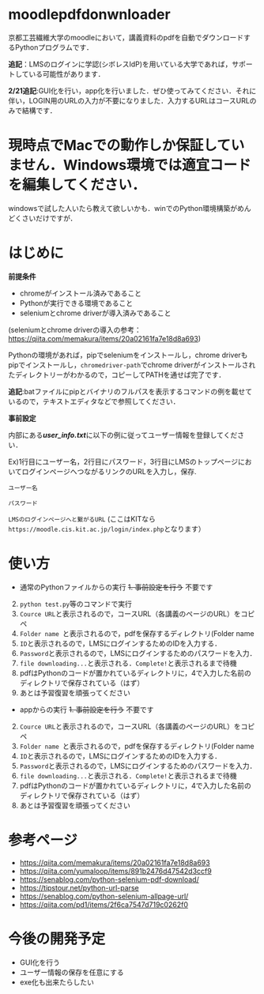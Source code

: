 # moodlepdfdonwnloader
京都工芸繊維大学のmoodleにおいて，講義資料のpdfを自動でダウンロードするPythonプログラムです．

**追記**：LMSのログインに学認(シボレスIdP)を用いている大学であれば，サポートしている可能性があります．

**2/21追記**:GUI化を行い，app化を行いました．ぜひ使ってみてください．それに伴い，LOGIN用のURLの入力が不要になりました．入力するURLはコースURLのみで結構です．

# 現時点でMacでの動作しか保証していません．Windows環境では適宜コードを編集してください．
windowsで試した人いたら教えて欲しいかも．winでのPython環境構築がめんどくさいだけですが．

# はじめに
**前提条件**
* chromeがインストール済みであること
* Pythonが実行できる環境であること
* seleniumとchrome driverが導入済みであること

(seleniumとchrome driverの導入の参考：https://qiita.com/memakura/items/20a02161fa7e18d8a693)

Pythonの環境があれば，pipでseleniumをインストールし，chrome driverもpipでインストールし，`chromedriver-path`でchrome driverがインストールされたディレクトリーがわかるので，コピーしてPATHを通せば完了です．

**追記**:batファイルにpipとバイナリのフルパスを表示するコマンドの例を載せているので，テキストエディタなどで参照してください．

**事前設定**

内部にある***user_info.txt***に以下の例に従ってユーザー情報を登録してください．

Ex)1行目にユーザー名，2行目にパスワード，3行目にLMSのトップページにおいてログインページへつながるリンクのURLを入力し，保存.

`ユーザー名`

`パスワード`

`LMSのログインページへと繋がるURL`
(ここはKITなら`https://moodle.cis.kit.ac.jp/login/index.php`となります）

# 使い方
* 通常のPythonファイルからの実行
~~1. 事前設定を行う~~ 不要です
2. `python test.py`等のコマンドで実行
3. `Cource URL`と表示されるので，コースURL（各講義のページのURL）をコピペ
4. `Folder name `と表示されるので，pdfを保存するディレクトリ(Folder name
5. `ID`と表示されるので，LMSにログインするためのIDを入力する．
6. `Password`と表示されるので，LMSにログインするためのパスワードを入力．
7. `file downloading...`と表示される．`Complete!`と表示されるまで待機
8. pdfはPythonのコードが置かれているディレクトリに，4で入力した名前のディレクトリで保存されている（はず）
9. あとは予習復習を頑張ってください

* appからの実行
~~1. 事前設定を行う~~ 不要です
2. `Cource URL`と表示されるので，コースURL（各講義のページのURL）をコピペ
4. `Folder name `と表示されるので，pdfを保存するディレクトリ(Folder name
5. `ID`と表示されるので，LMSにログインするためのIDを入力する．
6. `Password`と表示されるので，LMSにログインするためのパスワードを入力．
7. `file downloading...`と表示される．`Complete!`と表示されるまで待機
8. pdfはPythonのコードが置かれているディレクトリに，4で入力した名前のディレクトリで保存されている（はず）
9. あとは予習復習を頑張ってください

# 参考ページ
* https://qiita.com/memakura/items/20a02161fa7e18d8a693
* https://qiita.com/yumaloop/items/891b2476d47542d3ccf9
* https://senablog.com/python-selenium-pdf-download/
* https://tipstour.net/python-url-parse
* https://senablog.com/python-selenium-allpage-url/
* https://qiita.com/pd1/items/2f6ca7547d719c0262f0

# 今後の開発予定
* GUI化を行う
* ユーザー情報の保存を任意にする
* exe化も出来たらしたい
